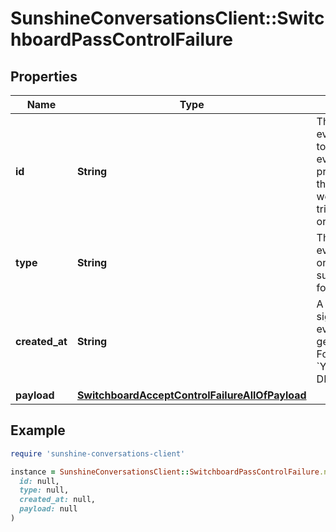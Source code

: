 # SunshineConversationsClient::SwitchboardPassControlFailure

## Properties

| Name | Type | Description | Notes |
| ---- | ---- | ----------- | ----- |
| **id** | **String** | The unique ID of the event. May be used to ensure that an event is not processed twice in the case of a webhook that is re-tried due to an error or timeout. | [optional] |
| **type** | **String** | The type of the event. Will match one of the subscribed triggers for your [webhook](#operation/CreateWebhook). | [optional] |
| **created_at** | **String** | A timestamp signifying when the event was generated. Formatted as &#x60;YYYY-MM-DDThh:mm:ss.SSSZ&#x60;. | [optional] |
| **payload** | [**SwitchboardAcceptControlFailureAllOfPayload**](SwitchboardAcceptControlFailureAllOfPayload.md) |  | [optional] |

## Example

```ruby
require 'sunshine-conversations-client'

instance = SunshineConversationsClient::SwitchboardPassControlFailure.new(
  id: null,
  type: null,
  created_at: null,
  payload: null
)
```


